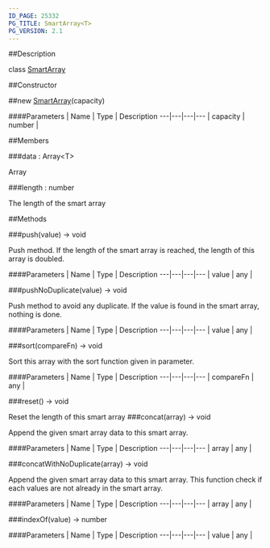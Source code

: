 ```yaml
---
ID_PAGE: 25332
PG_TITLE: SmartArray<T>
PG_VERSION: 2.1
---
```

##Description

class [SmartArray](/classes/2.2-alpha/SmartArray)



##Constructor

##new [SmartArray](/classes/2.2-alpha/SmartArray)(capacity)



####Parameters
 | Name | Type | Description
---|---|---|---
 | capacity | number | 

##Members

###data : Array&lt;T&gt;

Array

###length : number

The length of the smart array

##Methods

###push(value) &rarr; void

Push method. If the length of the smart array is reached, the length of this array is doubled.

####Parameters
 | Name | Type | Description
---|---|---|---
 | value | any | 

###pushNoDuplicate(value) &rarr; void

Push method to avoid any duplicate. If the value is found in the smart array, nothing is done.

####Parameters
 | Name | Type | Description
---|---|---|---
 | value | any | 

###sort(compareFn) &rarr; void

Sort this array with the sort function given in parameter.

####Parameters
 | Name | Type | Description
---|---|---|---
 | compareFn | any | 

###reset() &rarr; void

Reset the length of this smart array
###concat(array) &rarr; void

Append the given smart array data to this smart array.

####Parameters
 | Name | Type | Description
---|---|---|---
 | array | any | 

###concatWithNoDuplicate(array) &rarr; void

Append the given smart array data to this smart array.
This function check if each values are not already in the smart array.

####Parameters
 | Name | Type | Description
---|---|---|---
 | array | any | 

###indexOf(value) &rarr; number



####Parameters
 | Name | Type | Description
---|---|---|---
 | value | any | 

